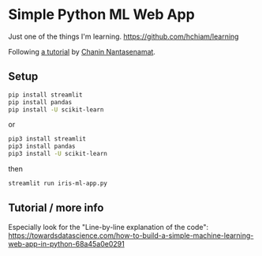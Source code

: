 # Simple Python ML Web App

Just one of the things I'm learning. <https://github.com/hchiam/learning>

Following [a tutorial](https://towardsdatascience.com/how-to-build-a-simple-machine-learning-web-app-in-python-68a45a0e0291) by [Chanin Nantasenamat](https://github.com/dataprofessor).

## Setup

```bash
pip install streamlit
pip install pandas
pip install -U scikit-learn
```

or

```bash
pip3 install streamlit
pip3 install pandas
pip3 install -U scikit-learn
```

then

```bash
streamlit run iris-ml-app.py
```

## Tutorial / more info

Especially look for the "Line-by-line explanation of the code": <https://towardsdatascience.com/how-to-build-a-simple-machine-learning-web-app-in-python-68a45a0e0291>
